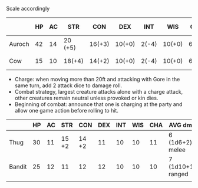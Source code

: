 Scale accordingly

|        | HP  | AC  | STR     | CON    | DEX    | INT   | WIS    | CHA   | AVG dmg    |
| ------ | --- | --- | ------- | ------ | ------ | ----- | ------ | ----- | ---------- |
| Auroch | 42  | 14  | 20 (+5) | 16(+3) | 10(+0) | 2(-4) | 10(+0) | 6(-2) | 14 (2d8+5) |
| Cow    | 15  | 10  | 18(+4)  | 14(+2) | 10(+0) | 2(-4) | 10(+0) | 6(-2) | 7 (1d6+4)  |
- Charge: when moving more than 20ft and attacking with Gore in the same turn, add 2 attack dice to damage roll.
- Combat strategy, largest creature attacks alone with a charge attack, other creatures remain neutral unless provoked or kin dies.
- Beginning of combat: announce that one is charging at the party and allow one game action before rolling to hit.


|        | HP  | AC  | STR   | CON   | DEX | INT | WIS | CHA | AVG dmg           |
| ------ | --- | --- | ----- | ----- | --- | --- | --- | --- | ----------------- |
| Thug   | 30  | 11  | 15 +2 | 14 +2 | 11  | 10  | 10  | 11  | 6 (1d6+2) melee   |
| Bandit | 25  | 12  | 11    | 12    | 12  | 10  | 10  | 10  | 7 (1d10+1) ranged |
|        |     |     |       |       |     |     |     |     |                   |
